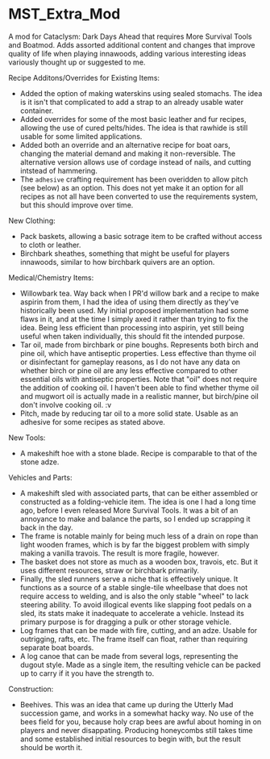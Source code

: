 # MST_Extra_Mod

A mod for Cataclysm: Dark Days Ahead that requires More Survival Tools and Boatmod. Adds assorted additional content and changes that improve quality of life when playing innawoods, adding various interesting ideas variously thought up or suggested to me.

Recipe Additons/Overrides for Existing Items:
* Added the option of making waterskins using sealed stomachs. The idea is it isn't that complicated to add a strap to an already usable water container.
* Added overrides for some of the most basic leather and fur recipes, allowing the use of cured pelts/hides. The idea is that rawhide is still usable for some limited applications.
* Added both an override and an alternative recipe for boat oars, changing the material demand and making it non-reversible. The alternative version allows use of cordage instead of nails, and cutting intstead of hammering.
* The `adhesive` crafting requirement has been overidden to allow pitch (see below) as an option. This does not yet make it an option for all recipes as not all have been converted to use the requirements system, but this should improve over time.

New Clothing:
* Pack baskets, allowing a basic sotrage item to be crafted without access to cloth or leather.
* Birchbark sheathes, something that might be useful for players innawoods, similar to how birchbark quivers are an option.

Medical/Chemistry Items:
* Willowbark tea. Way back when I PR'd willow bark and a recipe to make aspirin from them, I had the idea of using them directly as they've historically been used. My initial proposed implementation had some flaws in it, and at the time I simply axed it rather than trying to fix the idea. Being less efficient than processing into aspirin, yet still being useful when taken individually, this should fit the intended purpose.
* Tar oil, made from birchbark or pine boughs. Represents both birch and pine oil, which have antiseptic properties. Less effective than thyme oil or disinfectant for gameplay reasons, as I do not have any data on whether birch or pine oil are any less effective compared to other essential oils with antiseptic properties. Note that "oil" does not require the addition of cooking oil. I haven't been able to find whether thyme oil and mugwort oil is actually made in a realistic manner, but birch/pine oil don't involve cooking oil. :v
* Pitch, made by reducing tar oil to a more solid state. Usable as an adhesive for some recipes as stated above.

New Tools:
* A makeshift hoe with a stone blade. Recipe is comparable to that of the stone adze.

Vehicles and Parts:
* A makeshift sled with associated parts, that can be either assembled or constructed as a folding-vehicle item. The idea is one I had a long time ago, before I even released More Survival Tools. It was a bit of an annoyance to make and balance the parts, so I ended up scrapping it back in the day.
* The frame is notable mainly for being much less of a drain on rope than light wooden frames, which is by far the biggest problem with simply making a vanilla travois. The result is more fragile, however.
* The basket does not store as much as a wooden box, travois, etc. But it uses different resources, straw or birchbark primarily.
* Finally, the sled runners serve a niche that is effectively unique. It functions as a source of a stable single-tile wheelbase that does not require access to welding, and is also the only stable "wheel" to lack steering ability. To avoid illogical events like slapping foot pedals on a sled, its stats make it inadequate to accelerate a vehicle. Instead its primary purpose is for dragging a pulk or other storage vehicle.
* Log frames that can be made with fire, cutting, and an adze. Usable for outrigging, rafts, etc. The frame itself can float, rather than requiring separate boat boards.
* A log canoe that can be made from several logs, representing the dugout style. Made as a single item, the resulting vehicle can be packed up to carry if it you have the strength to.

Construction:
* Beehives. This was an idea that came up during the Utterly Mad succession game, and works in a somewhat hacky way. No use of the bees field for you, because holy crap bees are awful about homing in on players and never disappating. Producing honeycombs still takes time and some established initial resources to begin with, but the result should be worth it.
